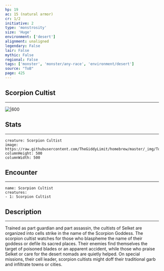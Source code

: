 ```yaml
---
hp: 19
ac: 15 (natural armor)
cr: 1/2
initiative: 2
type: 'monstrosity'    
size: 'Huge'
environment: ['desert']
alignment: unaligned
legendary: False
lair: False
mythic: False
regional: False
tags: ['monster', 'monster/any-race', 'environment/desert']
source: "ToB"
page: 425
---
```


## Scorpion Cultist
---

![|600](https://raw.githubusercontent.com/TheGiddyLimit/homebrew/master/_img/ToB/Scorpion%20Cultist.webp)

## Stats
---

```statblock
creature: Scorpion Cultist
image: https://raw.githubusercontent.com/TheGiddyLimit/homebrew/master/_img/ToB/token/Scorpion%20Cultist.png
columnHeight: 500
columnWidth: 500
```

## Encounter
---

```encounter-table
name: Scorpion Cultist
creatures:
- 1: Scorpion Cultist
```

## Description
---
Trained as part guardian and part assassin, the cultists of Selket are organized into cells strike in the name of the Scorpion Goddess. The scorpion cultist watches for those who blaspheme the name of their goddess or defile its sacred places. Their enemies find themselves the target of poisoned blades or an apparent accident, while those who praise Selket or care for the desert nomads are quietly helped. On special missions, their cell leader, scorpion cultists might doff their traditional garb and infiltrate towns or cities.





